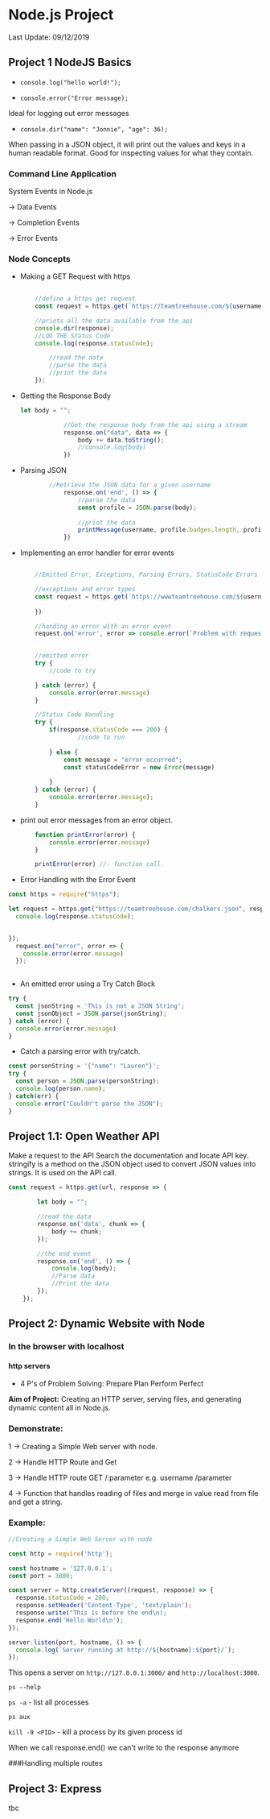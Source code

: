 # Node.js Project

Last Update:   09/12/2019

## Project 1  NodeJS Basics

+ ```console.log("hello world!");```

+ ```console.error("Error message);``` 

Ideal for logging out error messages

+ ```console.dir("name": "Jonnie", "age": 36);```  

When passing in a JSON object, it will print out the values and keys in a human readable format.  Good for inspecting 
values for what they contain.

### Command Line Application

System Events in Node.js

-> Data Events

-> Completion Events

-> Error Events 

### Node Concepts
  + Making a GET Request with https

    ```javascript
        
        //define a https get request
        const request = https.get(`https://teamtreehouse.com/${username}.json`, response => {

        //prints all the data available from the api
        console.dir(response);
        //LOG THE Status Code
        console.log(response.statusCode);

            //read the data
            //parse the data
            //print the data
        });
    ```

  + Getting the Response Body

    ```javascript
    let body = "";

                //Get the response body from the api using a stream
                response.on("data", data => {
                    body += data.toString();
                    //console.log(body)
                })
    ```
  + Parsing JSON

    ```javascript
            //Retrieve the JSON data for a given username
                response.on('end', () => {
                    //parse the data
                    const profile = JSON.parse(body);
                    
                    //print the data
                    printMessage(username, profile.badges.length, profile.points.JavaScript);
                }) 
    ```

  + Implementing an error handler for error events   

    ```javascript

        //Emitted Error, Exceptions, Parsing Errors, StatusCode Errors

        //exceptions and error types
        const request = https.get(`https://wwwteamtreehouse.com/${username}.json`, response => {
        
        })

        //handing an error with an error event
        request.on('error', error => console.error(`Problem with request: ${error.message}:`))

        
        //emitted error
        try {
            //code to try

        } catch (error) {
            console.error(error.message)
        }

        //Status Code Handling
        try {
            if(response.statusCode === 200) {
                    //code to run
        
            } else {
                const message = "error occurred";
                const statusCodeError = new Error(message)
                
            }
        } catch (error) {
            console.error(error.message);
        }

    ```

  + print out error messages from an error object.

    ```javascript
        function printError(error) {
            console.error(error.message)
        }

        printError(error) //- function call.
    ```

  + Error Handling with the Error Event


```javascript
const https = require("https");

let request = https.get("https://teamtreehouse.com/chalkers.json", response => {
  console.log(response.statusCode);
  

});
  request.on("error", error => {
    console.error(error.message)
  });
  
```

  + An emitted error using a Try Catch Block


```javascript
try {
  const jsonString = 'This is not a JSON String';
  const jsonObject = JSON.parse(jsonString);
} catch (error) {
  console.error(error.message)
}
```

+ Catch a parsing error with try/catch.

```javascript
const personString = '{"name": "Lauren"}';
try {
  const person = JSON.parse(personString);
  console.log(person.name);
} catch(err) {
  console.error("Couldn't parse the JSON");
}
```

## Project 1.1: Open Weather API

Make a request to the API
Search the documentation and locate API key.  
stringify is a method on the JSON object used to convert JSON values into strings. It is used on the API call.

```javascript
const request = https.get(url, response => {

        let body = "";

        //read the data
        response.on('data', chunk => {
            body += chunk;
        });

        //the end event
        response.on('end', () => {
            console.log(body);
            //Parse data
            //Print the data
        });
    });
```

## Project 2: Dynamic Website with Node

### In the browser with localhost

#### http servers 

+ 4 P's of Problem Solving: Prepare Plan Perform Perfect

**Aim of Project:** Creating an HTTP server, serving files, and generating dynamic content all in Node.js.

### Demonstrate:   

1 -> Creating a Simple Web server with node.

2 -> Handle HTTP Route and Get

3 -> Handle HTTP route GET /:parameter e.g. username  /parameter

4 -> Function that handles reading of files and merge in value  read from file and get a string.


### Example:  

```javascript
//Creating a Simple Web Server with node

const http = require('http');

const hostname = '127.0.0.1';
const port = 3000;

const server = http.createServer((request, response) => {
  response.statusCode = 200;
  response.setHeader('Content-Type', 'text/plain');
  response.write("This is before the end\n);
  response.end('Hello World\n');
});

server.listen(port, hostname, () => {
  console.log(`Server running at http://${hostname}:${port}/`);
});
```

This opens a server on ```http://127.0.0.1:3000/``` and ```http://localhost:3000```.

```ps --help```

```ps -a``` - list all processes

```ps aux```

```kill -9 <PID>``` - kill a process by its given process id

When we call response.end() we can't write to the response anymore

###Handling multiple routes

## Project 3: Express

tbc
